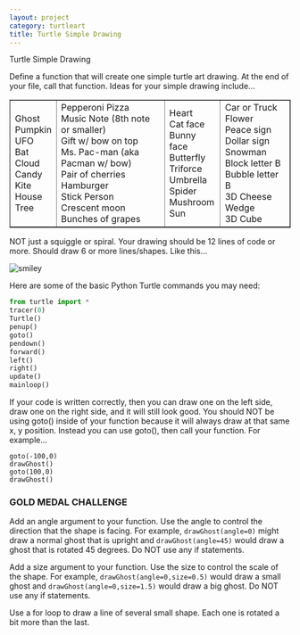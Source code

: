 ```yaml
---
layout: project
category: turtleart
title: Turtle Simple Drawing
---
```

Turtle Simple Drawing



Define a function that will create one simple turtle art drawing. At the end of your file, call that function. Ideas for your simple drawing include...
<table style="border-collapse: collapse; width: 100%;" border="1">
<tbody>
<tr>
<td>
Ghost<br>Pumpkin<br>UFO<br>Bat<br>Cloud<br>Candy<br>Kite<br>House<br>Tree
</td>
<td>
Pepperoni Pizza<br>Music Note (8th note or smaller)<br>Gift w/ bow on top<br>Ms. Pac-man (aka Pacman w/ bow)<br>Pair of cherries<br>Hamburger<br>Stick Person<br>Crescent moon<br>Bunches of grapes
</td>
<td>
Heart<br>Cat face<br>Bunny face<br>Butterfly<br>Triforce<br>Umbrella<br>Spider<br>Mushroom<br>Sun
</td>
<td>
Car or Truck<br>Flower<br>Peace sign<br>Dollar sign<br>Snowman<br>Block letter B<br>Bubble letter B<br>3D Cheese Wedge<br>3D Cube
</td>
</tr>
</tbody>
</table>


NOT just a squiggle or spiral. Your drawing should be 12 lines of code or more. Should draw 6 or more lines/shapes. Like this...

![smiley](https://bradleycodeu.github.io/apcsp/turtleart/TurtleSimpleDrawing/turtlesmiley.jpg)


Here are some of the basic Python Turtle commands you may need:
```python
from turtle import *
tracer(0)
Turtle()
penup()
goto()
pendown()
forward()
left()
right()
update()
mainloop()
```

If your code is written correctly, then you can draw one on the left side, draw one on the right side, and it will still look good. You should NOT be using goto() inside of your function because it will always draw at that same x, y position. Instead you can use goto(), then call your function. For example... 
```
goto(-100,0)
drawGhost()
goto(100,0)
drawGhost()
```

### GOLD MEDAL CHALLENGE

Add an angle argument to your function. Use the angle to control the direction that the shape is facing. For example, `drawGhost(angle=0)` might draw a normal ghost that is upright and `drawGhost(angle=45)` would draw a ghost that is rotated 45 degrees. Do NOT use any if statements.

Add a size argument to your function. Use the size to control the scale of the shape. For example, `drawGhost(angle=0,size=0.5)` would draw a small ghost and `drawGhost(angle=0,size=1.5)` would draw a big ghost. Do NOT use any if statements.

Use a for loop to draw a line of several small shape. Each one is rotated a bit more than the last.